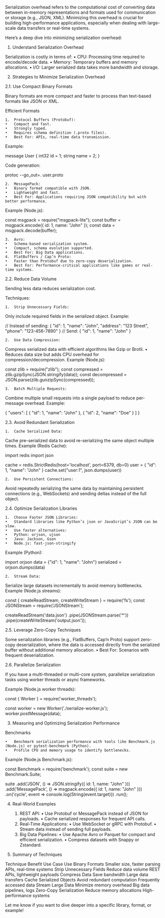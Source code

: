 Serialization overhead refers to the computational cost of converting data between in-memory representations and formats used for communication or storage (e.g., JSON, XML). Minimizing this overhead is crucial for building high-performance applications, especially when dealing with large-scale data transfers or real-time systems.

Here’s a deep dive into minimizing serialization overhead:

1. Understand Serialization Overhead

Serialization is costly in terms of:
	•	CPU: Processing time required to encode/decode data.
	•	Memory: Temporary buffers and memory allocations.
	•	I/O: Larger serialized data takes more bandwidth and storage.

2. Strategies to Minimize Serialization Overhead

2.1. Use Compact Binary Formats

Binary formats are more compact and faster to process than text-based formats like JSON or XML.

Efficient Formats

	1.	Protocol Buffers (Protobuf):
	•	Compact and fast.
	•	Strongly typed.
	•	Requires schema definition (.proto files).
	•	Best For: APIs, real-time data transmission.
Example:

message User {
    int32 id = 1;
    string name = 2;
}

Code generation:

protoc --go_out=. user.proto


	2.	MessagePack:
	•	Binary format compatible with JSON.
	•	Lightweight and fast.
	•	Best For: Applications requiring JSON compatibility but with better performance.
Example (Node.js):

const msgpack = require("msgpack-lite");
const buffer = msgpack.encode({ id: 1, name: "John" });
const data = msgpack.decode(buffer);


	3.	Avro:
	•	Schema-based serialization system.
	•	Compact, schema evolution supported.
	•	Best For: Big Data applications.
	4.	FlatBuffers / Cap’n Proto:
	•	Faster than Protobuf due to zero-copy deserialization.
	•	Best For: Performance-critical applications like games or real-time systems.

2.2. Reduce Data Volume

Sending less data reduces serialization cost.

Techniques:

	1.	Strip Unnecessary Fields:
Only include required fields in the serialized object.
Example:

// Instead of sending:
{
  "id": 1,
  "name": "John",
  "address": "123 Street",
  "phone": "123-456-7890"
}
// Send:
{
  "id": 1,
  "name": "John"
}


	2.	Use Data Compression:
Compress serialized data with efficient algorithms like Gzip or Brotli.
	•	Reduces data size but adds CPU overhead for compression/decompression.
Example (Node.js):

const zlib = require("zlib");
const compressed = zlib.gzipSync(JSON.stringify(data));
const decompressed = JSON.parse(zlib.gunzipSync(compressed));


	3.	Batch Multiple Requests:
Combine multiple small requests into a single payload to reduce per-message overhead.
Example:

{
  "users": [
    { "id": 1, "name": "John" },
    { "id": 2, "name": "Doe" }
  ]
}

2.3. Avoid Redundant Serialization

	1.	Cache Serialized Data:
Cache pre-serialized data to avoid re-serializing the same object multiple times.
Example (Redis Cache):

import redis
import json

cache = redis.StrictRedis(host='localhost', port=6379, db=0)
user = { "id": 1, "name": "John" }
cache.set("user:1", json.dumps(user))


	2.	Use Persistent Connections:
Avoid repeatedly serializing the same data by maintaining persistent connections (e.g., WebSockets) and sending deltas instead of the full object.

2.4. Optimize Serialization Libraries

	1.	Choose Faster JSON Libraries:
	•	Standard libraries like Python’s json or JavaScript’s JSON can be slow.
	•	Use faster alternatives:
	•	Python: orjson, ujson
	•	Java: Jackson, Gson
	•	Node.js: fast-json-stringify
Example (Python):

import orjson
data = {"id": 1, "name": "John"}
serialized = orjson.dumps(data)


	2.	Stream Data:
Serialize large datasets incrementally to avoid memory bottlenecks.
Example (Node.js streams):

const { createReadStream, createWriteStream } = require('fs');
const JSONStream = require('JSONStream');

createReadStream('data.json')
  .pipe(JSONStream.parse('*'))
  .pipe(createWriteStream('output.json'));

2.5. Leverage Zero-Copy Techniques

Some serialization libraries (e.g., FlatBuffers, Cap’n Proto) support zero-copy deserialization, where the data is accessed directly from the serialized buffer without additional memory allocation.
	•	Best For: Scenarios with frequent deserialization.

2.6. Parallelize Serialization

If you have a multi-threaded or multi-core system, parallelize serialization tasks using worker threads or async frameworks.

Example (Node.js worker threads):

const { Worker } = require('worker_threads');

const worker = new Worker('./serialize-worker.js');
worker.postMessage(data);

3. Measuring and Optimizing Serialization Performance

Benchmarks

	•	Benchmark serialization performance with tools like Benchmark.js (Node.js) or pytest-benchmark (Python).
	•	Profile CPU and memory usage to identify bottlenecks.

Example (Node.js Benchmark.js):

const Benchmark = require('benchmark');
const suite = new Benchmark.Suite;

suite
  .add('JSON', () => JSON.stringify({ id: 1, name: "John" }))
  .add('MessagePack', () => msgpack.encode({ id: 1, name: "John" }))
  .on('cycle', event => console.log(String(event.target)))
  .run();

4. Real-World Examples

	1.	REST API:
	•	Use Protobuf or MessagePack instead of JSON for payloads.
	•	Cache serialized responses for frequent API calls.
	2.	Real-Time Applications:
	•	Use WebSocket or gRPC with Protobuf.
	•	Stream data instead of sending full payloads.
	3.	Big Data Pipelines:
	•	Use Apache Avro or Parquet for compact and efficient serialization.
	•	Compress datasets with Snappy or Zstandard.

5. Summary of Techniques

Technique	Benefit	Use Case
Use Binary Formats	Smaller size, faster parsing	APIs, real-time systems
Strip Unnecessary Fields	Reduce data volume	REST APIs, lightweight payloads
Compress Data	Save bandwidth	Large data transfers
Cache Serialized Objects	Avoid redundant computation	Frequently accessed data
Stream Large Data	Minimize memory overhead	Big data pipelines, logs
Zero-Copy Serialization	Reduce memory allocations	High-performance systems

Let me know if you want to dive deeper into a specific library, format, or example!